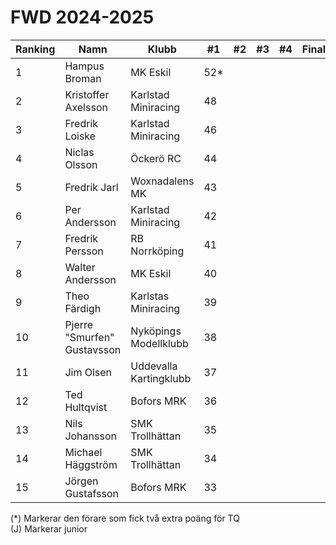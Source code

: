 # FWD 2024-2025
| Ranking | Namn                        | Klubb                  |  #1  |  #2 |  #3 |  #4 | Final | Tot |
| ------- | --------------------------- | ---------------------- | ---- | --- | --- | --- | ----- | --- |
| 1       | Hampus Broman               | MK Eskil               | 52*  |     |     |     |       | 52  |
| 2       | Kristoffer Axelsson         | Karlstad Miniracing    | 48   |     |     |     |       | 48  |
| 3       | Fredrik Loiske              | Karlstad Miniracing    | 46   |     |     |     |       | 46  |
| 4       | Niclas Olsson               | Öckerö RC              | 44   |     |     |     |       | 44  |
| 5       | Fredrik Jarl                | Woxnadalens MK         | 43   |     |     |     |       | 43  |
| 6       | Per Andersson               | Karlstad Miniracing    | 42   |     |     |     |       | 42  |
| 7       | Fredrik Persson             | RB Norrköping          | 41   |     |     |     |       | 41  |
| 8       | Walter Andersson            | MK Eskil               | 40   |     |     |     |       | 40  |
| 9       | Theo Färdigh                | Karlstas Miniracing    | 39   |     |     |     |       | 39  |
| 10      | Pjerre "Smurfen" Gustavsson | Nyköpings Modellklubb  | 38   |     |     |     |       | 38  |
| 11      | Jim Olsen                   | Uddevalla Kartingklubb | 37   |     |     |     |       | 37  |
| 12      | Ted Hultqvist               | Bofors MRK             | 36   |     |     |     |       | 36  |
| 13      | Nils Johansson              | SMK Trollhättan        | 35   |     |     |     |       | 35  |
| 14      | Michael Häggström           | SMK Trollhättan        | 34   |     |     |     |       | 34  |
| 15      | Jörgen Gustafsson           | Bofors MRK             | 33   |     |     |     |       | 33  |

(*) Markerar den förare som fick två extra poäng för TQ<br>(J) Markerar junior
